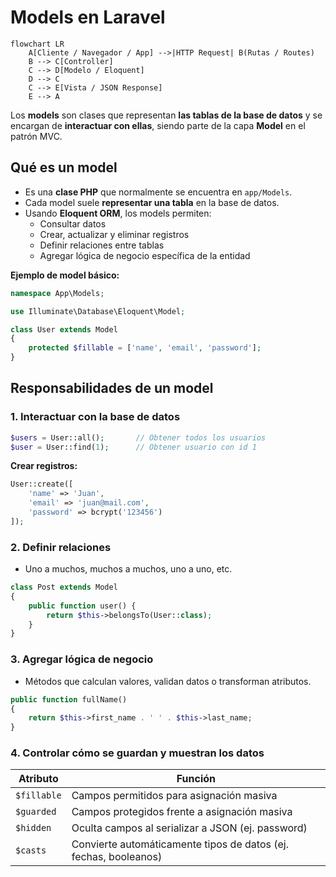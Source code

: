 # Models en Laravel

```mermaid
flowchart LR
    A[Cliente / Navegador / App] -->|HTTP Request| B(Rutas / Routes)
    B --> C[Controller]
    C --> D[Modelo / Eloquent]
    D --> C
    C --> E[Vista / JSON Response]
    E --> A
```

Los **models** son clases que representan **las tablas de la base de datos** y se encargan de **interactuar con ellas**, siendo parte de la capa **Model** en el patrón MVC.

## Qué es un model

- Es una **clase PHP** que normalmente se encuentra en `app/Models`.
- Cada model suele **representar una tabla** en la base de datos.
- Usando **Eloquent ORM**, los models permiten:
  - Consultar datos
  - Crear, actualizar y eliminar registros
  - Definir relaciones entre tablas
  - Agregar lógica de negocio específica de la entidad

**Ejemplo de model básico:**

```php
namespace App\Models;

use Illuminate\Database\Eloquent\Model;

class User extends Model
{
    protected $fillable = ['name', 'email', 'password'];
}
```

## Responsabilidades de un model

### 1. Interactuar con la base de datos

```php
$users = User::all();       // Obtener todos los usuarios
$user = User::find(1);      // Obtener usuario con id 1
```

**Crear registros:**

```php
User::create([
    'name' => 'Juan',
    'email' => 'juan@mail.com',
    'password' => bcrypt('123456')
]);
```

### 2. Definir relaciones

- Uno a muchos, muchos a muchos, uno a uno, etc.

```php
class Post extends Model
{
    public function user() {
        return $this->belongsTo(User::class);
    }
}
```

### 3. Agregar lógica de negocio

- Métodos que calculan valores, validan datos o transforman atributos.

```php
public function fullName()
{
    return $this->first_name . ' ' . $this->last_name;
}
```

### 4. Controlar cómo se guardan y muestran los datos

| Atributo   | Función |
|-----------|---------|
| `$fillable` | Campos permitidos para asignación masiva |
| `$guarded`  | Campos protegidos frente a asignación masiva |
| `$hidden`   | Oculta campos al serializar a JSON (ej. password) |
| `$casts`    | Convierte automáticamente tipos de datos (ej. fechas, booleanos) |